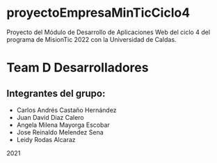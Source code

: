 ﻿# proyectoEmpresaMinTicCiclo4

Proyecto del Módulo de Desarrollo de Aplicaciones Web del ciclo 4 del programa de MisionTic 2022 con la Universidad de Caldas.

# Team D Desarrolladores

## Integrantes del grupo:
* Carlos Andrés Castaño Hernández 
* Juan David Diaz Calero 
* Angela Milena Mayorga Escobar 
* Jose Reinaldo Melendez Sena
* Leidy Rodas Alcaraz 

2021
